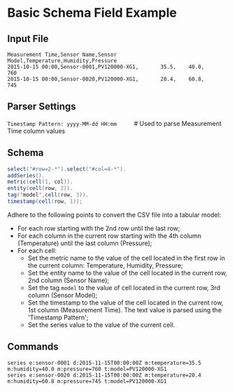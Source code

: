 # Basic Schema Field Example

## Input File

```csv
Measurement Time,Sensor Name,Sensor Model,Temperature,Humidity,Pressure
2015-10-15 00:00,Sensor-0001,PV120000-XG1,       35.5,    40.0,     760
2015-10-15 00:00,Sensor-0020,PV120000-XG1,       20.4,    60.8,     745
```

## Parser Settings

`Timestamp Pattern: yyyy-MM-dd HH:mm`          # Used to parse Measurement Time column values

## Schema

```java
select("#row=2-*").select("#col=4-*").
addSeries().
metric(cell(1, col)).
entity(cell(row, 2)).
tag('model',cell(row, 3)).
timestamp(cell(row, 1));
```

Adhere to the following points to convert the CSV file into a tabular model:

* For each row starting with the 2nd row until the last row;
* For each column in the current row starting with the 4th column (Temperature) until the last column (Pressure);
* For each cell:
  * Set the metric name to the value of the cell located in the first row in the current column: Temperature, Humidity, Pressure;
  * Set the entity name to the value of the cell located in the current row, 2nd column (Sensor Name);
  * Set the tag `model` to the value of cell located in the current row, 3rd column (Sensor Model);
  * Set the timestamp to the value of the cell located in the current row, 1st column (Measurement Time). The text value is parsed using the 'Timestamp Pattern';
  * Set the series value to the value of the current cell.

## Commands

```ls
series e:sensor-0001 d:2015-11-15T00:00:00Z m:temperature=35.5 m:humidity=40.0 m:pressure=760 t:model=PV120000-XG1
series e:sensor-0020 d:2015-11-15T00:00:00Z m:temperature=20.4 m:humidity=60.8 m:pressure=745 t:model=PV120000-XG1
```
